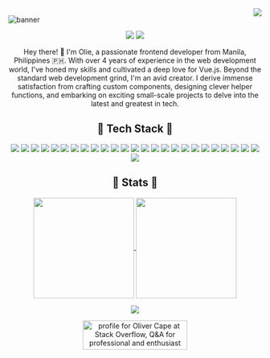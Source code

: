 <img align="right" src="https://api.visitorbadge.io/api/VisitorHit?user=Uhliber&countColor=%23f2cc8e" />

![banner](https://github.com/Uhliber/Uhliber/assets/75675306/379ee9ce-9411-40cd-8714-ed4264a623fd)
<p align="center">
  <img src="https://img.shields.io/github/stars/Uhliber?label=Stars&color=%23ffc566" />
  <img src="https://img.shields.io/github/followers/Uhliber?label=Followers&color=%23ffc566" />
</p>

<p align="center">
Hey there! 👋 I'm Olie, a passionate frontend developer from Manila, Philippines 🇵🇭. With over 4 years of experience in the web development world, I've honed my skills and cultivated a deep love for Vue.js. Beyond the standard web development grind, I'm an avid creator. I derive immense satisfaction from crafting custom components, designing clever helper functions, and embarking on exciting small-scale projects to delve into the latest and greatest in tech.
</p>

<div align="center">
  <h2>👑 Tech Stack 👑</h2>
</div>

<div align="center">
  <img src="https://img.shields.io/badge/Vue.js-4FC08D?style=for-the-badge&logo=vuedotjs&logoColor=%23ffffff" />
  <img src="https://img.shields.io/badge/Javascript-F7DF1E?style=for-the-badge&logo=javascript&logoColor=%23000000" />
  <img src="https://img.shields.io/badge/Inertia.js-9553E9?style=for-the-badge&logo=inertia&logoColor=%23ffffff" />
  <img src="https://img.shields.io/badge/Vite-646CFF?style=for-the-badge&logo=vite&logoColor=%23ffffff" />
  <img src="https://img.shields.io/badge/Tailwind%20CSS-06B6D4?style=for-the-badge&logo=tailwindcss&logoColor=%23ffffff" />
  <img src="https://img.shields.io/badge/Laravel-FF2D20?style=for-the-badge&logo=laravel&logoColor=%23ffffff" />
  
  <img src="https://img.shields.io/badge/HTML5-E34F26?style=for-the-badge&logo=html5&logoColor=%23ffffff" />
  <img src="https://img.shields.io/badge/CSS3-1572B6?style=for-the-badge&logo=css3&logoColor=%23ffffff" />
  <img src="https://img.shields.io/badge/SASS-CC6699?style=for-the-badge&logo=sass&logoColor=%23ffffff" />
  <img src="https://img.shields.io/badge/Bootstrap-7952B3?style=for-the-badge&logo=bootstrap&logoColor=%23ffffff" />
  <img src="https://img.shields.io/badge/Typescript-3178C6?style=for-the-badge&logo=typescript&logoColor=%23ffffff" />
  <img src="https://img.shields.io/badge/NPM-CB3837?style=for-the-badge&logo=npm&logoColor=%23ffffff" />
  <img src="https://img.shields.io/badge/Yarn-2C8EBB?style=for-the-badge&logo=yarn&logoColor=%23ffffff" />
  
  <img src="https://img.shields.io/badge/Storybook-FF4785?style=for-the-badge&logo=storybook&logoColor=%23ffffff" />
  <img src="https://img.shields.io/badge/Jest-C21325?style=for-the-badge&logo=jest&logoColor=%23ffffff" />
  <img src="https://img.shields.io/badge/Cypress-17202C?style=for-the-badge&logo=cypress&logoColor=%23ffffff" />
  
  <img src="https://img.shields.io/badge/Node.js-339933?style=for-the-badge&logo=nodedotjs&logoColor=%23ffffff" />
  <img src="https://img.shields.io/badge/PHP-777BB4?style=for-the-badge&logo=php&logoColor=%23ffffff" />
  <img src="https://img.shields.io/badge/Laravel%20Nova-252D37?style=for-the-badge&logo=laravelnova&logoColor=%23ffffff" />
  
  <img src="https://img.shields.io/badge/Laragon-0E83CD?style=for-the-badge&logo=laragon&logoColor=%23ffffff" />
  <img src="https://img.shields.io/badge/MySQL-4479A1?style=for-the-badge&logo=mysql&logoColor=%23ffffff" />
  <img src="https://img.shields.io/badge/SQLite-003B57?style=for-the-badge&logo=sqlite&logoColor=%23ffffff" />
  <img src="https://img.shields.io/badge/Firebase-FFCA28?style=for-the-badge&logo=firebase&logoColor=%23000000" />
  
  <img src="https://img.shields.io/badge/Adobe%20Illustrator-FF9A00?style=for-the-badge&logo=adobeillustrator&logoColor=%23ffffff" />
  <img src="https://img.shields.io/badge/Adobe%20Photoshop-31A8FF?style=for-the-badge&logo=adobephotoshop&logoColor=%23ffffff" />
  <img src="https://img.shields.io/badge/Figma-F24E1E?style=for-the-badge&logo=figma&logoColor=%23ffffff" />
</div>

<div align="center">
  <h2>🚀 Stats 🚀</h2>
</div>

<p align="center">
  <a href="https://github.com/anuraghazra/github-readme-stats">
    <img height=200 align="center" src="https://github-readme-stats.vercel.app/api?username=Uhliber&theme=great-gatsby" />
  </a>
  <a href="https://github.com/anuraghazra/convoychat">
    <img height=200 align="center" src="https://github-readme-stats.vercel.app/api/top-langs?username=Uhliber&theme=great-gatsby&layout=compact&card_width=320" />
  </a>
</p>

<p align="center" >
  <img src="https://img.shields.io/badge/Stackoverflow-F58025?style=for-the-badge&logo=stackoverflow&logoColor=%23ffffff" />
</p>

<div align="center">
  <a href="https://stackoverflow.com/users/11138585/oliver-cape">
    <img align="center" src="https://stackoverflow.com/users/flair/11138585.png?theme=dark" width="208" height="58" alt="profile for Oliver Cape at Stack Overflow, Q&amp;A for professional and enthusiast programmers" title="profile for Oliver Cape at Stack Overflow, Q&amp;A for professional and enthusiast programmers" />
  </a>
</div>
